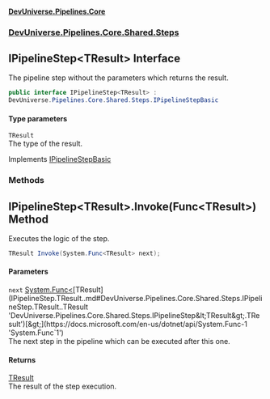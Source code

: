 #### [DevUniverse.Pipelines.Core](Pipelines.md 'Pipelines')
### [DevUniverse.Pipelines.Core.Shared.Steps](Pipelines.md#DevUniverse.Pipelines.Core.Shared.Steps 'DevUniverse.Pipelines.Core.Shared.Steps')
## IPipelineStep&lt;TResult&gt; Interface
The pipeline step without the parameters which returns the result.  
```csharp
public interface IPipelineStep<TResult> :
DevUniverse.Pipelines.Core.Shared.Steps.IPipelineStepBasic
```
#### Type parameters
<a name='DevUniverse.Pipelines.Core.Shared.Steps.IPipelineStep.TResult..TResult'></a>
`TResult`  
The type of the result.
  

Implements [IPipelineStepBasic](IPipelineStepBasic.md 'DevUniverse.Pipelines.Core.Shared.Steps.IPipelineStepBasic')  
### Methods
<a name='DevUniverse.Pipelines.Core.Shared.Steps.IPipelineStep.TResult..Invoke(System.Func.TResult.)'></a>
## IPipelineStep&lt;TResult&gt;.Invoke(Func&lt;TResult&gt;) Method
Executes the logic of the step.  
```csharp
TResult Invoke(System.Func<TResult> next);
```
#### Parameters
<a name='DevUniverse.Pipelines.Core.Shared.Steps.IPipelineStep.TResult..Invoke(System.Func.TResult.).next'></a>
`next` [System.Func&lt;](https://docs.microsoft.com/en-us/dotnet/api/System.Func-1 'System.Func`1')[TResult](IPipelineStep.TResult..md#DevUniverse.Pipelines.Core.Shared.Steps.IPipelineStep.TResult..TResult 'DevUniverse.Pipelines.Core.Shared.Steps.IPipelineStep&lt;TResult&gt;.TResult')[&gt;](https://docs.microsoft.com/en-us/dotnet/api/System.Func-1 'System.Func`1')  
The next step in the pipeline which can be executed after this one.
  
#### Returns
[TResult](IPipelineStep.TResult..md#DevUniverse.Pipelines.Core.Shared.Steps.IPipelineStep.TResult..TResult 'DevUniverse.Pipelines.Core.Shared.Steps.IPipelineStep&lt;TResult&gt;.TResult')  
The result of the step execution.
  
